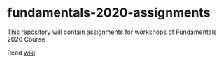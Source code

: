 # fundamentals-2020-assignments
This repository will contain assignments for workshops of Fundamentals 2020 Course

Read [wiki](https://github.com/Android-Academy-Global/fundamentals-2020-assignments/wiki)!

